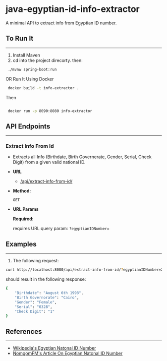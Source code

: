 # java-egyptian-id-info-extractor
A minimal API to extract info from Egyptian ID number.
## To Run It
----
1. Install Maven 
2. cd into the project direcorty. then:
```bash
 ./mvnw spring-boot:run
```
OR
Run It Using Docker
```bash
 docker build -t info-extractor .
```
Then

```bash

 docker run -p 8090:8080 info-extractor

```

## API Endpoints 
----
 ### Extract Info From Id

   - Extracts all Info (Birthdate, Birth Governerate, Gender, Serial, Check Digit) from a given valid national ID.
* **URL**

  - [/api/extract-info-from-id/]()

* **Method:**

  `GET`
  
*  **URL Params**


   **Required:**
 
   requires URL query param: `?egyptianIDNumber=`
   
## Examples 
----
1. The following request:
```bash
curl http://localhost:8080/api/extract-info-from-id/?egyptianIDNumber=29808060103281
```
should result in the following response:
```bash
{
    "Birthdate": "August 6th 1998",
    "Birth Governorate": "Cairo",
    "Gender": "Female",
    "Serial": "0328",
    "Check Digit": "1"
}
```
## References
----
* [Wikipedia's Egyptian Natonal ID Number](https://ar.wikipedia.org/wiki/%D8%A8%D8%B7%D8%A7%D9%82%D8%A9_%D8%A7%D9%84%D8%B1%D9%82%D9%85_%D8%A7%D9%84%D9%82%D9%88%D9%85%D9%8A_%D8%A7%D9%84%D9%85%D8%B5%D8%B1%D9%8A%D8%A9)
* [NomgomFM's Article On Egyptian Natonal ID Number](https://www.nogoumfm.net/news/2019/04/%D8%A7%D9%84%D8%A3%D8%B1%D9%82%D8%A7%D9%85-%D8%A7%D9%84%D9%8014-%D8%B9%D9%84%D9%89-%D8%A8%D8%B7%D8%A7%D9%82%D8%A9-%D8%A7%D9%84%D8%B1%D9%82%D9%85-%D8%A7%D9%84%D9%82%D9%88%D9%85%D9%8A-%D9%87%D9%84/)
